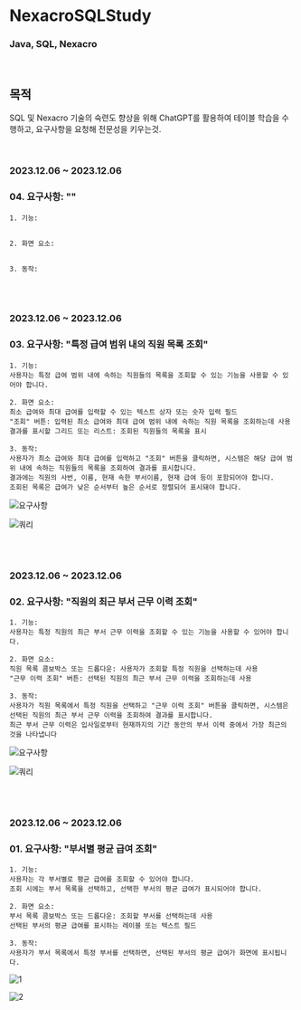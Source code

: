 # NexacroSQLStudy
### Java, SQL, Nexacro


<br>

## 목적
SQL 및 Nexacro 기술의 숙련도 향상을 위해 ChatGPT를 활용하여 테이블 학습을 수행하고, 요구사항을 요청해 전문성을 키우는것.

<br>


### 2023.12.06 ~ 2023.12.06
### 04. 요구사항: ""

```
1. 기능:


2. 화면 요소:


3. 동작:

```

<br>
<br>



### 2023.12.06 ~ 2023.12.06
### 03. 요구사항: "특정 급여 범위 내의 직원 목록 조회"

```
1. 기능:
사용자는 특정 급여 범위 내에 속하는 직원들의 목록을 조회할 수 있는 기능을 사용할 수 있어야 합니다.

2. 화면 요소:
최소 급여와 최대 급여를 입력할 수 있는 텍스트 상자 또는 숫자 입력 필드
"조회" 버튼: 입력된 최소 급여와 최대 급여 범위 내에 속하는 직원 목록을 조회하는데 사용
결과를 표시할 그리드 또는 리스트: 조회된 직원들의 목록을 표시

3. 동작:
사용자가 최소 급여와 최대 급여를 입력하고 "조회" 버튼을 클릭하면, 시스템은 해당 급여 범위 내에 속하는 직원들의 목록을 조회하여 결과를 표시합니다.
결과에는 직원의 사번, 이름, 현재 속한 부서이름, 현재 급여 등이 포함되어야 합니다.
조회된 목록은 급여가 낮은 순서부터 높은 순서로 정렬되어 표시돼야 합니다.
```

![요구사항](https://github.com/fxzz/NexacroSQLStudy/assets/3148006/bf342bf0-50e6-4968-a8f1-7054efad3f84)


![쿼리](https://github.com/fxzz/NexacroSQLStudy/assets/3148006/7eece70b-b626-48ec-828e-5d1ea30d6f6f)


<br>
<br>

### 2023.12.06 ~ 2023.12.06
### 02. 요구사항: "직원의 최근 부서 근무 이력 조회"

```
1. 기능:
사용자는 특정 직원의 최근 부서 근무 이력을 조회할 수 있는 기능을 사용할 수 있어야 합니다.

2. 화면 요소:
직원 목록 콤보박스 또는 드롭다운: 사용자가 조회할 특정 직원을 선택하는데 사용
"근무 이력 조회" 버튼: 선택된 직원의 최근 부서 근무 이력을 조회하는데 사용

3. 동작:
사용자가 직원 목록에서 특정 직원을 선택하고 "근무 이력 조회" 버튼을 클릭하면, 시스템은 선택된 직원의 최근 부서 근무 이력을 조회하여 결과를 표시합니다.
최근 부서 근무 이력은 입사일로부터 현재까지의 기간 동안의 부서 이력 중에서 가장 최근의 것을 나타냅니다
```

![요구사항](https://github.com/fxzz/NexacroSQLStudy/assets/3148006/64b32d5a-81e5-456e-9a5f-a274143fa128)


![쿼리](https://github.com/fxzz/NexacroSQLStudy/assets/3148006/5dbd8e0d-3359-4cdb-9df7-23d4dad4e79e)

<br>
<br>

### 2023.12.06 ~ 2023.12.06
### 01. 요구사항: "부서별 평균 급여 조회"
```
1. 기능:
사용자는 각 부서별로 평균 급여를 조회할 수 있어야 합니다.
조회 시에는 부서 목록을 선택하고, 선택한 부서의 평균 급여가 표시되어야 합니다.

2. 화면 요소:
부서 목록 콤보박스 또는 드롭다운: 조회할 부서를 선택하는데 사용
선택된 부서의 평균 급여를 표시하는 레이블 또는 텍스트 필드

3. 동작:
사용자가 부서 목록에서 특정 부서를 선택하면, 선택된 부서의 평균 급여가 화면에 표시됩니다.
```

![1](https://github.com/fxzz/NexacroSQLStudy/assets/3148006/4e5917e7-4444-408e-b91a-89134184aedb)


![2](https://github.com/fxzz/NexacroSQLStudy/assets/3148006/41691c59-06b5-4e5d-bd81-c562a602bd38)



<br>
<br>


